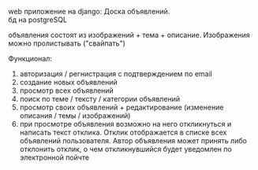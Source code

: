 web приложение на django: Доска объявлений.  
бд на postgreSQL

объявления состоят из изображений + тема + описание. Изображения можно пролистывать ("свайпать")

Функционал:  
  1) авторизация / регнистрация с подтверждением по email
  2) создание новых объявлений
  3) просмотр всех объявлений
  4) поиск по теме / тексту / категории объявлений
  6) просмотр своих объявлений + редактирование (изменение описания / темы / изображений)
  7) при просмотре объявления возможно на него откликнуться и написать текст отклика. Отклик отображается в списке всех объявлений пользователя. Автор объявления может принять либо отклонить отклик, о чем откликнувшийся будет уведомлен по электронной пойчте
